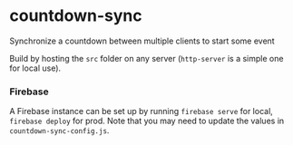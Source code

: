 # countdown-sync
Synchronize a countdown between multiple clients to start some event

Build by hosting the `src` folder on any server (`http-server` is a simple one for local use).

### Firebase ###
A Firebase instance can be set up by running `firebase serve` for local, `firebase deploy` for prod.
Note that you may need to update the values in `countdown-sync-config.js`.
